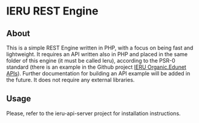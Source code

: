 IERU REST Engine
================

About
-----
This is a simple REST Engine written in PHP, with a focus on being fast and lightweight. It requires an API written also in PHP and placed in the same folder of this engine (it must be called Ieru), according to the PSR-0 standard (there is an example in the Github project [IERU Organic.Edunet APIs](https://github.com/ieru/ieru-oe-apis)). Further documentation for building an API example will be added in the future. It does not require any external libraries.

Usage
-----
Please, refer to the ieru-api-server project for installation instructions.
